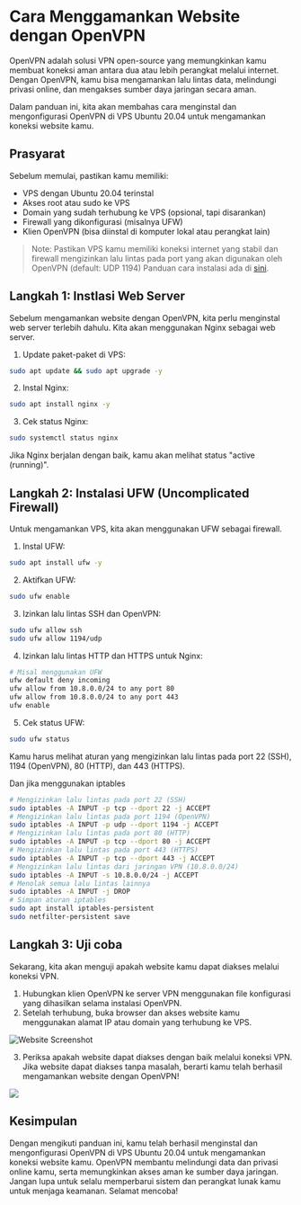 # Cara Menggamankan Website dengan OpenVPN
OpenVPN adalah solusi VPN open-source yang memungkinkan kamu membuat koneksi aman antara dua atau lebih perangkat melalui internet. Dengan OpenVPN, kamu bisa mengamankan lalu lintas data, melindungi privasi online, dan mengakses sumber daya jaringan secara aman.

Dalam panduan ini, kita akan membahas cara menginstal dan mengonfigurasi OpenVPN di VPS Ubuntu 20.04 untuk mengamankan koneksi website kamu.

## Prasyarat
Sebelum memulai, pastikan kamu memiliki:
- VPS dengan Ubuntu 20.04 terinstal
- Akses root atau sudo ke VPS
- Domain yang sudah terhubung ke VPS (opsional, tapi disarankan)
- Firewall yang dikonfigurasi (misalnya UFW)
- Klien OpenVPN (bisa diinstal di komputer lokal atau perangkat lain)

> Note: Pastikan VPS kamu memiliki koneksi internet yang stabil dan firewall mengizinkan lalu lintas pada port yang akan digunakan oleh OpenVPN (default: UDP 1194) Panduan cara instalasi ada di [sini](https://openvpn.net/vpn-server-resources/).

## Langkah 1: Instlasi Web Server
Sebelum mengamankan website dengan OpenVPN, kita perlu menginstal web server terlebih dahulu. Kita akan menggunakan Nginx sebagai web server.

1. Update paket-paket di VPS:
```bash
sudo apt update && sudo apt upgrade -y
```

2. Instal Nginx:
```bash
sudo apt install nginx -y
```

3. Cek status Nginx:
```bash
sudo systemctl status nginx
```
Jika Nginx berjalan dengan baik, kamu akan melihat status "active (running)".

## Langkah 2: Instalasi UFW (Uncomplicated Firewall)
Untuk mengamankan VPS, kita akan menggunakan UFW sebagai firewall.

1. Instal UFW:
```bash
sudo apt install ufw -y
```

2. Aktifkan UFW:
```bash
sudo ufw enable
```

3. Izinkan lalu lintas SSH dan OpenVPN:
```bash
sudo ufw allow ssh
sudo ufw allow 1194/udp
```

4. Izinkan lalu lintas HTTP dan HTTPS untuk Nginx:
```bash
# Misal menggunakan UFW
ufw default deny incoming
ufw allow from 10.8.0.0/24 to any port 80
ufw allow from 10.8.0.0/24 to any port 443
ufw enable
```

5. Cek status UFW:
```bash
sudo ufw status
```
Kamu harus melihat aturan yang mengizinkan lalu lintas pada port 22 (SSH), 1194 (OpenVPN), 80 (HTTP), dan 443 (HTTPS).

Dan jika menggunakan iptables
```bash
# Mengizinkan lalu lintas pada port 22 (SSH)
sudo iptables -A INPUT -p tcp --dport 22 -j ACCEPT
# Mengizinkan lalu lintas pada port 1194 (OpenVPN)
sudo iptables -A INPUT -p udp --dport 1194 -j ACCEPT
# Mengizinkan lalu lintas pada port 80 (HTTP)
sudo iptables -A INPUT -p tcp --dport 80 -j ACCEPT
# Mengizinkan lalu lintas pada port 443 (HTTPS)
sudo iptables -A INPUT -p tcp --dport 443 -j ACCEPT
# Mengizinkan lalu lintas dari jaringan VPN (10.8.0.0/24)
sudo iptables -A INPUT -s 10.8.0.0/24 -j ACCEPT
# Menolak semua lalu lintas lainnya
sudo iptables -A INPUT -j DROP
# Simpan aturan iptables
sudo apt install iptables-persistent
sudo netfilter-persistent save
```

## Langkah 3: Uji coba 
Sekarang, kita akan menguji apakah website kamu dapat diakses melalui koneksi VPN.
1. Hubungkan klien OpenVPN ke server VPN menggunakan file konfigurasi yang dihasilkan selama instalasi OpenVPN.
2. Setelah terhubung, buka browser dan akses website kamu menggunakan alamat IP atau domain yang terhubung ke VPS.

![Website Screenshot](https://cdn.peceldev.my.id/images/1759203928084-rg3pux.webp)

3. Periksa apakah website dapat diakses dengan baik melalui koneksi VPN.   
Jika website dapat diakses tanpa masalah, berarti kamu telah berhasil mengamankan website dengan OpenVPN!

![](https://cdn.peceldev.my.id/images/1759204130349-43insu.webp)

## Kesimpulan
Dengan mengikuti panduan ini, kamu telah berhasil menginstal dan mengonfigurasi OpenVPN di VPS Ubuntu 20.04 untuk mengamankan koneksi website kamu. OpenVPN membantu melindungi data dan privasi online kamu, serta memungkinkan akses aman ke sumber daya jaringan. Jangan lupa untuk selalu memperbarui sistem dan perangkat lunak kamu untuk menjaga keamanan. Selamat mencoba!